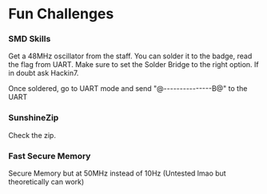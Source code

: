 # Fun Challenges

### SMD Skills

Get a 48MHz oscillator from the staff. You can solder it to the badge, read the flag from UART.
Make sure to set the Solder Bridge to the right option. If in doubt ask Hackin7.

Once soldered, go to UART mode and send "@---------------B@" to the UART


### SunshineZip

Check the zip.


### Fast Secure Memory

Secure Memory but at 50MHz instead of 10Hz
(Untested lmao but theoretically can work)

